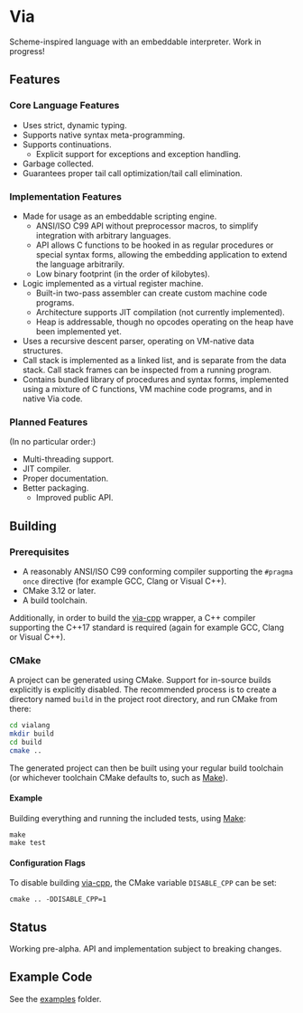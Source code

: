 # Via

Scheme-inspired language with an embeddable interpreter. Work in progress!

## Features

### Core Language Features

- Uses strict, dynamic typing.
- Supports native syntax meta-programming.
- Supports continuations.
  - Explicit support for exceptions and exception handling.
- Garbage collected.
- Guarantees proper tail call optimization/tail call elimination.

### Implementation Features

- Made for usage as an embeddable scripting engine.
    - ANSI/ISO C99 API without preprocessor macros, to simplify integration with
      arbitrary languages.
    - API allows C functions to be hooked in as regular procedures or special
      syntax forms, allowing the embedding application to extend the language
      arbitrarily.
    - Low binary footprint (in the order of kilobytes).
- Logic implemented as a virtual register machine.
  - Built-in two-pass assembler can create custom machine code programs.
  - Architecture supports JIT compilation (not currently implemented).
  - Heap is addressable, though no opcodes operating on the heap have been
    implemented yet.
- Uses a recursive descent parser, operating on VM-native data structures.
- Call stack is implemented as a linked list, and is separate from the data
  stack. Call stack frames can be inspected from a running program.
- Contains bundled library of procedures and syntax forms, implemented using a
  mixture of C functions, VM machine code programs, and in native Via code.

### Planned Features

(In no particular order:)

- Multi-threading support.
- JIT compiler.
- Proper documentation.
- Better packaging.
  - Improved public API.

## Building

### Prerequisites

- A reasonably ANSI/ISO C99 conforming compiler supporting the `#pragma once`
  directive (for example GCC, Clang or Visual C++).
- CMake 3.12 or later.
- A build toolchain.

Additionally, in order to build the [via-cpp](via-cpp/) wrapper, a C++ compiler
supporting the C++17 standard is required (again for example GCC, Clang or
Visual C++).

### CMake

A project can be generated using CMake. Support for in-source builds explicitly
is explicitly disabled. The recommended process is to create a directory named
`build` in the project root directory, and run CMake from there:

```sh
cd vialang
mkdir build
cd build
cmake ..
```

The generated project can then be built using your regular build toolchain
(or whichever toolchain CMake defaults to, such as
[Make](<https://en.wikipedia.org/wiki/Make_(software)>)).

#### Example

Building everything and running the included tests, using
[Make](<https://en.wikipedia.org/wiki/Make_(software)>):

```
make
make test
```

#### Configuration Flags

To disable building [via-cpp](via-cpp/), the CMake variable `DISABLE_CPP` can be
set:

```
cmake .. -DDISABLE_CPP=1
```

## Status

Working pre-alpha. API and implementation subject to breaking changes.

## Example Code

See the [examples](examples) folder.
